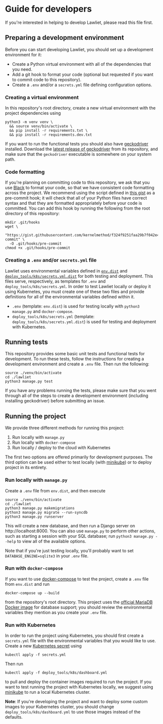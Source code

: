 # Guide for developers
If you're interested in helping to develop Lawliet, please read this file first.

## Preparing a development environment
Before you can start developing Lawliet, you should set up a development environment for it:

- Create a Python virtual environment with all of the dependencies that you need.
- Add a git hook to format your code (optional but requested if you want to commit code to this repository).
- Create a `.env` and/or a `secrets.yml` file defining configuration options.

### Creating a virtual environment
In this repository's root directory, create a new virtual environment with the project dependencies using

```
python3 -m venv venv \
  && source venv/bin/activate \
  && pip install -r requirements.txt \
  && pip install -r requirements.dev.txt
```

If you want to run the functional tests you should also have [geckodriver](https://github.com/mozilla/geckodriver) installed. Download the [latest release of geckodriver](https://github.com/mozilla/geckodriver/releases) from its repository, and make sure that the `geckodriver` executable is somewhere on your system path.

### Code formatting
If you're planning on committing code to this repository, we ask that you use [Black](https://github.com/psf/black) to format your code, so that we have consistent code formatting across the project. We recommend using the script defined in [this gist](https://gist.github.com/kernelmethod/f324f9251faa29b7f042e40f710ab436) as a pre-commit hook; it will check that all of your Python files have correct syntax and that they are formatted appropriately before your code is committed. You can add this hook by running the following from the root directory of this repository:

```
mkdir .git/hooks
wget \
  "https://gist.githubusercontent.com/kernelmethod/f324f9251faa29b7f042e40f710ab436/raw/d58b6082ebc90d5e158656f70cea05dd000b5930/pre-commit" \
  -O .git/hooks/pre-commit
chmod +x .git/hooks/pre-commit
```

### Creating a `.env` and/or `secrets.yml` file
Lawliet uses environmental variables defined in [`env.dist`](https://github.com/CU-Cybersecurity-Club/lawliet/blob/master/env.dist) and [`deploy_tools/k8s/secrets.yml.dist`](https://github.com/CU-Cybersecurity-Club/lawliet/blob/master/deploy_tools/k8s/secrets.yml.dist) for both testing and deployment. This files serve, respectively, as templates for `.env` and `deploy_tools/k8s/secrets.yml`. In order to test Lawliet locally or deploy it using Kubernetes, you must create one of these two files and provide definitions for all of the environmental variables defined within it.

- `.env` (template: `env.dist`) is used for testing locally with `python3 manage.py` and `docker-compose`.
- `deploy_tools/k8s/secrets.yml` (template: `deploy_tools/k8s/secrets.yml.dist`) is used for testing and deployment with Kubernetes.

## Running tests
This repository provides some basic unit tests and functional tests for development. To run these tests, follow the instructions for creating a development environment and create a `.env` file. Then run the following:

```
source ./venv/bin/activate
cd ./lawliet
python3 manage.py test
```

If you have any problems running the tests, please make sure that you went through all of the steps to create a development environment (including installing geckodriver) before submitting an issue.

## Running the project
We provide three different methods for running this project:

1. Run locally with `manage.py`
2. Run locally with `docker-compose`
3. Run locally / deploy to the cloud with Kubernetes

The first two options are offered primarily for development purposes. The third option can be used either to test locally (with [minikube](https://github.com/kubernetes/minikube)) or to deploy project in its entirety.

### Run locally with `manage.py`
Create a `.env` file from `env.dist`, and then execute

```
source ./venv/bin/activate
cd ./lawliet
python3 manage.py makemigrations
python3 manage.py migrate --run-syncdb
python3 manage.py runserver
```

This will create a new database, and then run a Django server on http://localhost:8000. You can also use `manage.py` to perform other actions, such as starting a session with your SQL database; run `python3 manage.py --help` to view all of the available options.

Note that if you're just testing locally, you'll probably want to set `DATABASE_ENGINE=sqlite3` in your `.env` file.

### Run with `docker-compose`
If you want to use [docker-compose](https://docs.docker.com/compose/) to test the project, create a `.env` file from `env.dist` and run

```
docker-compose up --build
```

from the repository's root directory. This project uses the [official MariaDB Docker image](https://hub.docker.com/_/mariadb/) for database support; you should review the environmental variables they mention as you create your `.env` file.

### Run with Kubernetes
In order to run the project using Kubernetes, you should first create a `secrets.yml` file with the environmental variables that you would like to use. Create a new [Kubernetes secret](https://kubernetes.io/docs/concepts/configuration/secret/) using

```
kubectl apply -f secrets.yml
```

Then run

```
kubectl apply -f deploy_tools/k8s/dashboard.yml
```

to pull and deploy the container images required to run the project. If you want to test running the project with Kubernetes locally, we suggest using [minikube](https://github.com/kubernetes/minikube) to run a local Kubernetes cluster.

**Note**: If you're developing the project and want to deploy some custom images to your Kubernetes cluster, you should change `deploy_tools/k8s/dashboard.yml` to use those images instead of the defaults.
